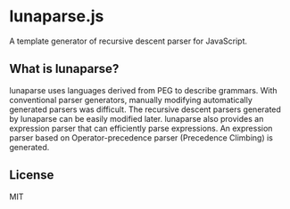 # lunaparse.js
A template generator of recursive descent parser for JavaScript.

## What is lunaparse?
lunaparse uses languages derived from PEG to describe grammars.
With conventional parser generators, manually modifying automatically generated parsers was difficult.
The recursive descent parsers generated by lunaparse can be easily modified later.
lunaparse also provides an expression parser that can efficiently parse expressions. An expression parser based on Operator-precedence parser (Precedence Climbing) is generated.

## License
MIT
